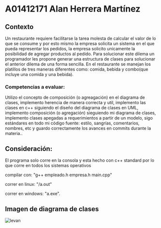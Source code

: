 # A01412171 Alan Herrera Martínez

## Contexto

<p> Un restaurante requiere facilitarse la tarea molesta de calcular el valor de lo que se consume y por esto mismo la empresa solicita un sistema en el que pueda representar los pedidos, la empresa solicito unicamente la posibilidad de agregar productos al pedido. Para solucionar este dilema un programador les propone generar una estructura de clases para solucionar el anterior dilema de una forma sencilla. En el restaurante se manejan los platillos de tres maneras diferentes como: comida, bebida y combo(que incluye una comida y una bebida).</p>

### Competencias a evaluar: 
<p> Utilizo el concepto de composición (o agreagación) en el diagrama de clases, implemento herencia de manera correcta y util, implemento las clases en c++ siguiendo el diseño del diagrama de clases en UML, implemento composición (o agregación) sieguiendo mi diagrama de clases, implemento clases apegadas a requerimientos a partir de un modelo, sigo estándares en todo mi código fuente: estilo, sangrías, comentarios, nombres, etc y guardo correctamente los avances en commits durante la materia..</p>

## Consideración:
<p> El programa solo corre en la consola y esta hecho con c++ standard por lo que corre en todos los sistemas operativos

compilar con: "g++ empleado.h empresa.h main.cpp"

correr en linux: "/a.out"

correr en windows: "a.exe".</p>

## Imagen de diagrama de clases 



![levan](https://user-images.githubusercontent.com/111369005/207677609-b8f664de-0665-43fe-8eb3-bc3dce7cbda5.png)
